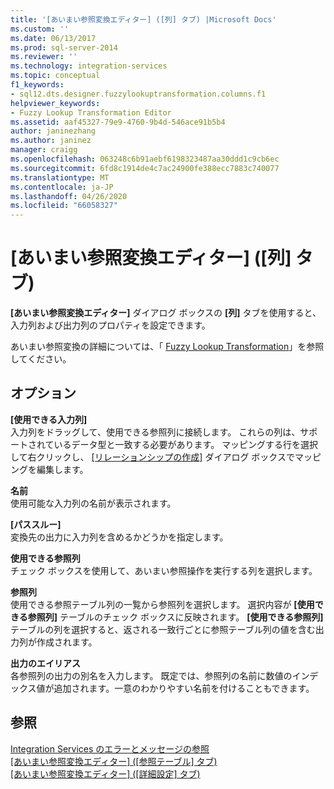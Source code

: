 ```yaml
---
title: '[あいまい参照変換エディター] ([列] タブ) |Microsoft Docs'
ms.custom: ''
ms.date: 06/13/2017
ms.prod: sql-server-2014
ms.reviewer: ''
ms.technology: integration-services
ms.topic: conceptual
f1_keywords:
- sql12.dts.designer.fuzzylookuptransformation.columns.f1
helpviewer_keywords:
- Fuzzy Lookup Transformation Editor
ms.assetid: aaf45327-79e9-4760-9b4d-546ace91b5b4
author: janinezhang
ms.author: janinez
manager: craigg
ms.openlocfilehash: 063248c6b91aebf6198323487aa30ddd1c9cb6ec
ms.sourcegitcommit: 6fd8c1914de4c7ac24900fe388ecc7883c740077
ms.translationtype: MT
ms.contentlocale: ja-JP
ms.lasthandoff: 04/26/2020
ms.locfileid: "66058327"
---
```

# <a name="fuzzy-lookup-transformation-editor-columns-tab"></a>[あいまい参照変換エディター] ([列] タブ)
  **[あいまい参照変換エディター]** ダイアログ ボックスの **[列]** タブを使用すると、入力列および出力列のプロパティを設定できます。  
  
 あいまい参照変換の詳細については、「 [Fuzzy Lookup Transformation](data-flow/transformations/lookup-transformation.md)」を参照してください。  
  
## <a name="options"></a>オプション  
 **[使用できる入力列]**  
 入力列をドラッグして、使用できる参照列に接続します。 これらの列は、サポートされているデータ型と一致する必要があります。 マッピングする行を選択して右クリックし、 [[リレーションシップの作成]](data-flow/transformations/create-relationships.md) ダイアログ ボックスでマッピングを編集します。  
  
 **名前**  
 使用可能な入力列の名前が表示されます。  
  
 **[パススルー]**  
 変換先の出力に入力列を含めるかどうかを指定します。  
  
 **使用できる参照列**  
 チェック ボックスを使用して、あいまい参照操作を実行する列を選択します。  
  
 **参照列**  
 使用できる参照テーブル列の一覧から参照列を選択します。 選択内容が **[使用できる参照列]** テーブルのチェック ボックスに反映されます。 **[使用できる参照列]** テーブルの列を選択すると、返される一致行ごとに参照テーブル列の値を含む出力列が作成されます。  
  
 **出力のエイリアス**  
 各参照列の出力の別名を入力します。 既定では、参照列の名前に数値のインデックス値が追加されます。一意のわかりやすい名前を付けることもできます。  
  
## <a name="see-also"></a>参照  
 [Integration Services のエラーとメッセージの参照](../../2014/integration-services/integration-services-error-and-message-reference.md)   
 [[あいまい参照変換エディター] &#40;[参照テーブル] タブ&#41;](../../2014/integration-services/fuzzy-lookup-transformation-editor-reference-table-tab.md)   
 [[あいまい参照変換エディター] &#40;[詳細設定] タブ&#41;](../../2014/integration-services/fuzzy-lookup-transformation-editor-advanced-tab.md)  
  
  
